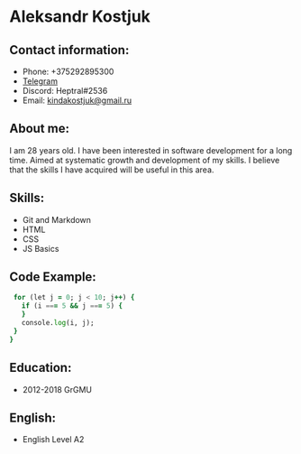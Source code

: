 # Aleksandr Kostjuk
## Contact information:
* Phone: +375292895300
* [Telegram](https://t.me/Heptral)
* Discord: Heptral#2536
* Email: kindakostjuk@gmail.ru
## About me:
 I am 28 years old. I have been interested in software development for a long time. Aimed at systematic growth and development of my skills. I believe that the skills I have acquired will be useful in this area.
## Skills:
 * Git and Markdown
 * HTML 
 * CSS
 * JS Basics
## Code Example:
```for (let i = 0; i < 10; i++) {
 for (let j = 0; j < 10; j++) {
   if (i === 5 && j === 5) {
   }
   console.log(i, j);
 }
}
```
## Education:
* 2012-2018 GrGMU
## English:
* English Level A2